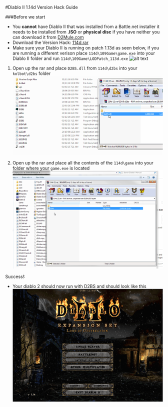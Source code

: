 #Diablo II 1.14d Version Hack Guide

###Before we start
 - You **cannot** have Diablo II that was installed from a Battle.net installer it needs to be installed from **.ISO** or **physical disc** if you have neither you can download it from [D2Mule.com](http://www.d2mule.com/product_info.php?products_id=11506&osCsid=o8ek9p1nujfaat1m3mt2q3v8o5 "D2Mule.com's Diablo II Torrent Guide") 
 - Download the Version Hack: [114d.rar](http://puu.sh/szost/8c27dcd72e.rar "Diablo II 1.14d Version Hack Files") 
 - Make sure your Diablo II is running on patch 1.13d as seen below, if you are running a different verison place `114d\109Game\game.exe` into your Diablo II folder
 	and run `114d\109Game\LODPatch_113d.exe`
![alt text](http://puu.sh/szo8z/93a94d7464.jpg "Logo Title Text 1")

1) Open up the rar and place `D2BS.dll` from `114d\d2bs` into your `kolbot\d2bs` folder
![alt text](https://github.com/DetectiveSquirrel/Version-Hack-Guide-1.14d/blob/master/d2bs-replace.gif "Logo Title Text 1")

2) Open up the rar and place all the contents of the `114d\game` into your folder where your `game.exe` is located
![alt text](https://github.com/DetectiveSquirrel/Version-Hack-Guide-1.14d/blob/master/diablo2-replace.gif "Logo Title Text 1")


Success!:
 - Your diablo 2 should now run with D2BS and should look like this
![alt text](https://github.com/DetectiveSquirrel/Version-Hack-Guide-1.14d/blob/master/versionhack-done.gif "Logo Title Text 1")
